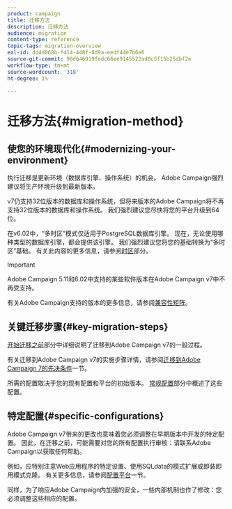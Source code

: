 ```yaml
---
product: campaign
title: 迁移方法
description: 迁移方法
audience: migration
content-type: reference
topic-tags: migration-overview
exl-id: dd4d068b-f414-448f-8d9a-eedf44e7b6e6
source-git-commit: 98d646919fedc66ee9145522ad0c5f15b25dbf2e
workflow-type: tm+mt
source-wordcount: '318'
ht-degree: 1%

---
```


# 迁移方法{#migration-method}

## 使您的环境现代化{#modernizing-your-environment}

执行迁移是更新环境（数据库引擎、操作系统）的机会。 Adobe Campaign强烈建议将生产环境升级到最新版本。

v7仍支持32位版本的数据库和操作系统，但将来版本的Adobe Campaign将不再支持32位版本的数据库和操作系统。 我们强烈建议您尽快将您的平台升级到64位。

在v6.02中，“多时区”模式仅适用于PostgreSQL数据库引擎。 现在，无论使用哪种类型的数据库引擎，都会提供该引擎。 我们强烈建议您将您的基础转换为“多时区”基础。 有关此内容的更多信息，请参阅[时区](../../migration/using/general-configurations.md#time-zones)部分。

>[!IMPORTANT]
>
>Adobe Campaign 5.11和6.02中支持的某些软件版本在Adobe Campaign v7中不再受支持。
>
>有关Adobe Campaign支持的版本的更多信息，请参阅[兼容性矩阵](../../rn/using/compatibility-matrix.md)。

## 关键迁移步骤{#key-migration-steps}

[开始迁移之前](../../migration/using/before-starting-migration.md)部分中详细说明了迁移到Adobe Campaign v7的一般过程。

有关迁移到Adobe Campaign v7的实施步骤详情，请参阅[迁移到Adobe Campaign 7的先决条件](../../migration/using/prerequisites-for-migration-to-adobe-campaign-7.md)一节。

所需的配置取决于您的现有配置和平台的初始版本。 [常规配置](../../migration/using/general-configurations.md)部分中概述了这些配置。

## 特定配置{#specific-configurations}

Adobe Campaign v7带来的更改也意味着您必须调整在早期版本中开发的特定配置。 因此，在迁移之前，可能需要对您的所有配置执行审核：请联系Adobe Campaign以获取任何帮助。

例如，应特别注意Web应用程序的特定设置、使用SQLdata的模式扩展或即装即用模式克隆。 有关更多信息，请参阅[配置平台](../../migration/using/configuring-your-platform.md)一节。

同样，为了响应Adobe Campaign内加强的安全，一些内部机制也作了修改：您必须调整这些相应的配置。
